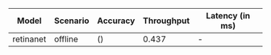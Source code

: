 | Model     | Scenario   | Accuracy   |   Throughput | Latency (in ms)   |
|-----------|------------|------------|--------------|-------------------|
| retinanet | offline    | ()         |        0.437 | -                 |